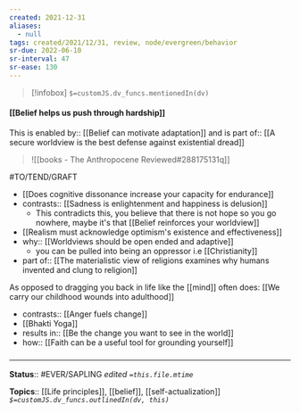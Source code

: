 ```yaml
---
created: 2021-12-31 
aliases:
  - null
tags: created/2021/12/31, review, node/evergreen/behavior
sr-due: 2022-06-10
sr-interval: 47
sr-ease: 130
---
```

> [!infobox]
`$=customJS.dv_funcs.mentionedIn(dv)`

#### [[Belief helps us push through hardship]] 

This is 
enabled by:: [[Belief can motivate adaptation]] 
and is 
part of:: [[A secure worldview is the best defense against existential dread]]

> ![[books - The Anthropocene Reviewed#288175131q]]

#TO/TEND/GRAFT 
- [[Does cognitive dissonance increase your capacity for endurance]]
- contrasts:: [[Sadness is enlightenment and happiness is delusion]]
	- This contradicts this, you believe that there is not hope so you go nowhere, maybe it's that [[Belief reinforces your worldview]]
- [[Realism must acknowledge optimism's existence and effectiveness]]
- why:: [[Worldviews should be open ended and adaptive]]
	- you can be pulled into being an oppressor i.e [[Christianity]]
- part of:: [[The materialistic view of religions examines why humans invented and clung to religion]]

As opposed to dragging you back in life like the [[mind]] often does: 
[[We carry our childhood wounds into adulthood]]

- contrasts:: [[Anger fuels change]]
- [[Bhakti Yoga]]
- results in:: [[Be the change you want to see in the world]]
- how:: [[Faith can be a useful tool for grounding yourself]]

### <hr class="footnote"/>

**Status**:: #EVER/SAPLING 
*edited `=this.file.mtime`*

**Topics**:: [[Life principles]], [[belief]], [[self-actualization]]
*`$=customJS.dv_funcs.outlinedIn(dv, this)`*
